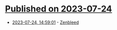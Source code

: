 # [Published on 2023-07-24](index.md)

* [2023-07-24, 14:59:01](https://lobste.rs/s/hvufhx/zenbleed) - [Zenbleed](https://lock.cmpxchg8b.com/zenbleed.html)
